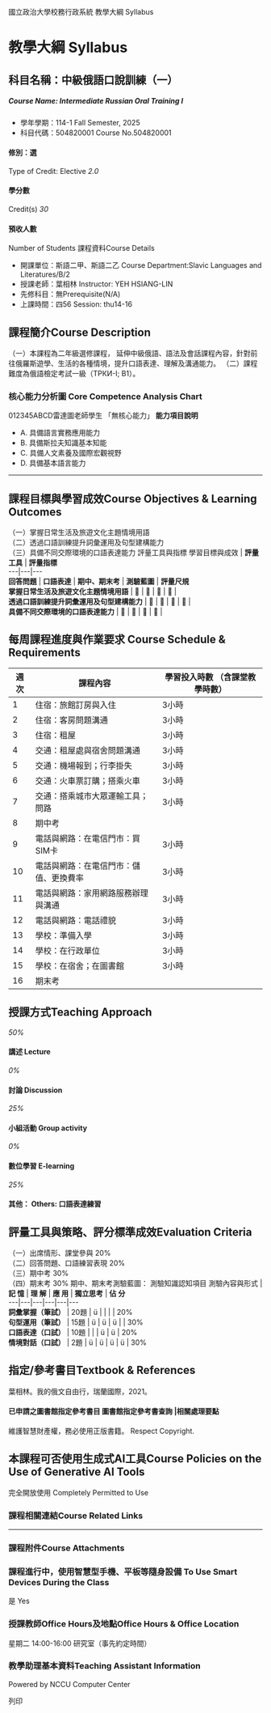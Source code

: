 國立政治大學校務行政系統 教學大綱 Syllabus
# 教學大綱 Syllabus
##  科目名稱：中級俄語口說訓練（一）
#####  Course Name: Intermediate Russian Oral Training I
  * 學年學期：114-1 Fall Semester, 2025 
  * 科目代碼：504820001 Course No.504820001


#### 修別：選
Type of Credit: Elective 
_2.0_
#### 學分數
Credit(s)
_30_
#### 預收人數
Number of Students
課程資料Course Details
  * 開課單位：斯語二甲、斯語二乙 Course Department:Slavic Languages and Literatures/B/2 
  * 授課老師：葉相林 Instructor: YEH HSIANG-LIN 
  * 先修科目：無Prerequisite(N/A)
  * 上課時間：四56 Session: thu14-16


##  課程簡介Course Description
（一）本課程為二年級選修課程， 延伸中級俄語、語法及會話課程內容，針對前往俄羅斯遊學、生活的各種情境，提升口語表達、理解及溝通能力。
（二）課程難度為俄語檢定考試一級（ТРКИ-I; B1）。
###  核心能力分析圖 Core Competence Analysis Chart
012345ABCD雷達圖老師學生
「無核心能力」 
**能力項目說明**
  * A. 具備語言實務應用能力
  * B. 具備斯拉夫知識基本知能
  * C. 具備人文素養及國際宏觀視野
  * D. 具備基本語言能力


* * *
##  課程目標與學習成效Course Objectives & Learning Outcomes 
（一）掌握日常生活及旅遊文化主題情境用語   
（二）透過口語訓練提升詞彙運用及句型建構能力  
（三）具備不同交際環境的口語表達能力
評量工具與指標 學習目標與成效 |  **評量工具** |  **評量指標**  
---|---|---  
**回答問題** |  **口語表達** |  **期中、期末考** |  **測驗藍圖** |  **評量尺規**  
**掌握日常生活及旅遊文化主題情境用語** |   |   |   |   |   
**透過口語訓練提升詞彙運用及句型建構能力** |   |   |   |   |   
**具備不同交際環境的口語表達能力** |   |   |   |   |   
##  每周課程進度與作業要求 Course Schedule & Requirements
**週次** |  **課程內容** |  **學習投入時數** **（含課堂教學時數）**  
---|---|---  
1 |  住宿：旅館訂房與入住 |  3小時  
2 |  住宿：客房問題溝通 |  3小時  
3 |  住宿：租屋 |  3小時  
4 |  交通：租屋處與宿舍問題溝通 |  3小時  
5 |  交通：機場報到；行李掛失 |  3小時  
6 |  交通：火車票訂購；搭乘火車 |  3小時  
7 |  交通：搭乘城市大眾運輸工具；問路 |  3小時  
8 |  期中考  
9 |  電話與網路：在電信門市：買SIM卡 |  3小時  
10 |  電話與網路：在電信門市：儲值、更換費率 |  3小時  
11 |  電話與網路：家用網路服務辦理與溝通 |  3小時  
12 |  電話與網路：電話禮貌 |  3小時  
13 |  學校：準備入學 |  3小時  
14 |  學校：在行政單位 |  3小時  
15 |  學校：在宿舍；在圖書館 |  3小時  
16 |  期末考  
##  授課方式Teaching Approach
_50%_
####  講述 Lecture
_0%_
####  討論 Discussion
_25%_
####  小組活動 Group activity
_0%_
####  數位學習 E-learning
_25%_
####  其他： Others: 口語表達練習 
##  評量工具與策略、評分標準成效Evaluation Criteria
（一）出席情形、課堂參與 20%   
（二）回答問題、口語練習表現 20%   
（三）期中考 30%   
（四）期末考 30%
期中、期末考測驗藍圖：
測驗知識認知項目 測驗內容與形式 |  **記 憶** |  **理 解** |  **應 用** |  **獨立思考** |  **佔 分**  
---|---|---|---|---|---  
**詞彙掌握（筆試）** |  20題 |  ü |  |  |  |  20%  
**句型運用（筆試）** |  15題 |  ü |  ü |  ü |  |  30%  
**口語表達（口試）** |  10題 |  |  |  ü |  ü |  20%  
**情境對話（口試）** |  2題 |  ü |  ü |  ü |  ü |  30%  
##  指定/參考書目Textbook & References
葉相林。我的俄文自由行，瑞蘭國際，2021。
####  已申請之圖書館指定參考書目  圖書館指定參考書查詢 |相關處理要點
維護智慧財產權，務必使用正版書籍。 Respect Copyright.
##  本課程可否使用生成式AI工具Course Policies on the Use of Generative AI Tools
完全開放使用 Completely Permitted to Use
###  課程相關連結Course Related Links
* * *
###  課程附件Course Attachments
###  課程進行中，使用智慧型手機、平板等隨身設備 To Use Smart Devices During the Class
是  Yes
###  授課教師Office Hours及地點Office Hours & Office Location
星期二 14:00-16:00 研究室（事先約定時間）
###  教學助理基本資料Teaching Assistant Information
Powered by NCCU Computer Center
  
列印
